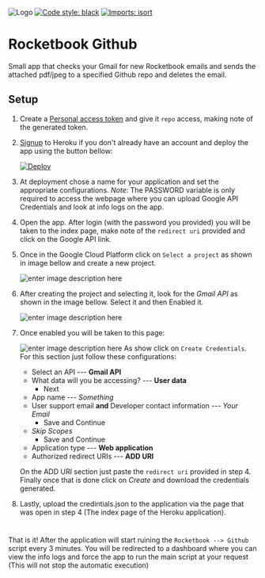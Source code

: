 ![Logo](https://i.imgur.com/qNeteXH.png)
[![Code style: black](https://img.shields.io/badge/code%20style-black-000000.svg)](https://github.com/psf/black)
[![Imports: isort](https://img.shields.io/badge/%20imports-isort-%231674b1?style=flat&labelColor=ef8336)](https://pycqa.github.io/isort/)
# Rocketbook Github
Small app that checks your Gmail for new Rocketbook emails and sends the attached pdf/jpeg to a specified Github repo and deletes the email.

## Setup
1. Create a [Personal access token](https://github.com/settings/tokens) and give it `repo` access, making note of the generated token.

2. [Signup](https://signup.heroku.com/) to Heroku if you don't already have an account and deploy the app using the button bellow:

   [![Deploy](https://www.herokucdn.com/deploy/button.svg)](https://heroku.com/deploy)

3. At deployment chose a name for your application and set the appropriate configurations. *Note*: The PASSWORD variable is only required to access the webpage where you can upload Google API Credentials and look at info logs on the app.

4. Open the app. After login (with the password you provided) you will be taken to the index page, make note of the `redirect uri` provided and click on the Google API link.

5. Once in the Google Cloud Platform click on `Select a project` as shown in image bellow and create a new project.

   ![enter image description here](https://i.imgur.com/uc7djnLl.png)
6. After creating the project and selecting it, look for the *Gmail API* as shown in the image bellow. Select it and then Enabled it.

   ![enter image description here](https://i.imgur.com/9xEtcYfl.png)
7. Once enabled you will be taken to this page:

   ![enter image description here](https://i.imgur.com/6pkfX9Xl.png)
   As show click on `Create Credentials`. For this section just follow these configurations:
	- Select an API --- **Gmail API**
	- What data will you be accessing? --- **User data**
		- Next
	- App name --- *Something*
	- User support email **and** Developer contact information --- *Your Email*
	  - Save and Continue
	- *Skip Scopes*
	  - Save and Continue
	- Application type --- **Web application**
	- Authorized redirect URIs --- **ADD URI**
	
   On the ADD URI section just paste the `redirect uri` provided in step 4. Finally once that is done click on *Create* and download the credentials generated.
8. Lastly, upload the credintials.json to the application via the page that was open in step 4 (The index page of the Heroku application).
#  
That is it! After the application will start ruining the `Rocketbook --> Github` script every 3 minutes. You will be redirected to a dashboard where you can view the info logs and force the app to run the main script at your request (This will not stop the automatic execution)
